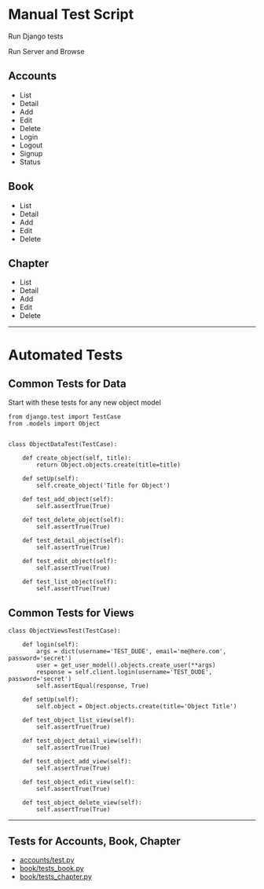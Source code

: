 # Manual Test Script


Run Django tests


Run Server and Browse


## Accounts

* List
* Detail
* Add
* Edit
* Delete
* Login
* Logout
* Signup
* Status


## Book

* List
* Detail
* Add
* Edit
* Delete


## Chapter

* List
* Detail
* Add
* Edit
* Delete


---


# Automated Tests

## Common Tests for Data

Start with these tests for any new object model

    from django.test import TestCase
    from .models import Object


    class ObjectDataTest(TestCase):

        def create_object(self, title):
            return Object.objects.create(title=title)

        def setUp(self):
            self.create_object('Title for Object')

        def test_add_object(self):
            self.assertTrue(True)

        def test_delete_object(self):
            self.assertTrue(True)

        def test_detail_object(self):
            self.assertTrue(True)

        def test_edit_object(self):
            self.assertTrue(True)

        def test_list_object(self):
            self.assertTrue(True)


## Common Tests for Views

    class ObjectViewsTest(TestCase):

        def login(self):
            args = dict(username='TEST_DUDE', email='me@here.com', password='secret')
            user = get_user_model().objects.create_user(**args)
            response = self.client.login(username='TEST_DUDE', password='secret')
            self.assertEqual(response, True)

        def setUp(self):
            self.object = Object.objects.create(title='Object Title')

        def test_object_list_view(self):
            self.assertTrue(True)

        def test_object_detail_view(self):
            self.assertTrue(True)

        def test_object_add_view(self):
            self.assertTrue(True)

        def test_object_edit_view(self):
            self.assertTrue(True)

        def test_object_delete_view(self):
            self.assertTrue(True)

---

## Tests for Accounts, Book, Chapter

* [accounts/test.py]()
* [book/tests_book.py]()
* [book/tests_chapter.py]()